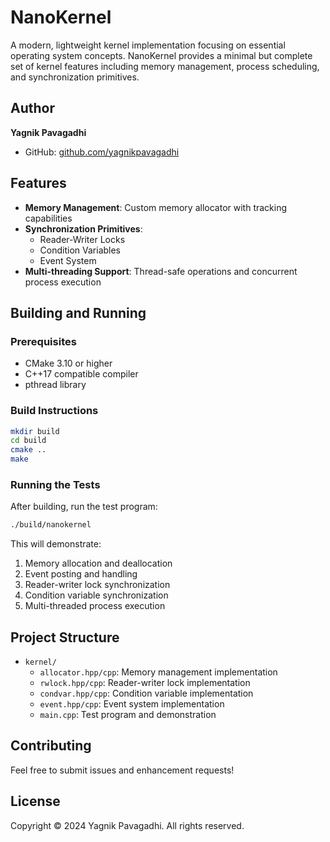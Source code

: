 # NanoKernel

A modern, lightweight kernel implementation focusing on essential operating system concepts. NanoKernel provides a minimal but complete set of kernel features including memory management, process scheduling, and synchronization primitives.

## Author

**Yagnik Pavagadhi**
- GitHub: [github.com/yagnikpavagadhi](https://github.com/yagnikpavagadhi)

## Features

- **Memory Management**: Custom memory allocator with tracking capabilities
- **Synchronization Primitives**:
  - Reader-Writer Locks
  - Condition Variables
  - Event System
- **Multi-threading Support**: Thread-safe operations and concurrent process execution

## Building and Running

### Prerequisites
- CMake 3.10 or higher
- C++17 compatible compiler
- pthread library

### Build Instructions

```bash
mkdir build
cd build
cmake ..
make
```

### Running the Tests

After building, run the test program:
```bash
./build/nanokernel
```

This will demonstrate:
1. Memory allocation and deallocation
2. Event posting and handling
3. Reader-writer lock synchronization
4. Condition variable synchronization
5. Multi-threaded process execution

## Project Structure

- `kernel/`
  - `allocator.hpp/cpp`: Memory management implementation
  - `rwlock.hpp/cpp`: Reader-writer lock implementation
  - `condvar.hpp/cpp`: Condition variable implementation
  - `event.hpp/cpp`: Event system implementation
  - `main.cpp`: Test program and demonstration

## Contributing

Feel free to submit issues and enhancement requests!

## License

Copyright © 2024 Yagnik Pavagadhi. All rights reserved.
